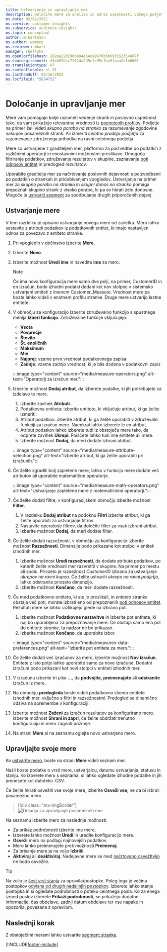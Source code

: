 ```yaml
---
title: Ustvarjanje in upravljanje mer
description: Določite mere za analizo in odraz uspešnosti vašega podjetja.
ms.date: 02/02/2021
ms.service: customer-insights
ms.subservice: audience-insights
ms.topic: conceptual
author: m-hartmann
ms.author: wameng
ms.reviewer: mhart
manager: shellyha
ms.openlocfilehash: 202ea22d290be04e54ce9676b6b693162354607f
ms.sourcegitcommit: d3eb07dcc72624a2d5cfc95c7ea9faaa2c1b6001
ms.translationtype: HT
ms.contentlocale: sl-SI
ms.lasthandoff: 03/16/2021
ms.locfileid: "5654752"
---
```

# <a name="define-and-manage-measures"></a>Določanje in upravljanje mer

Mere vam pomagajo bolje razumeti vedenje strank in poslovno uspešnost tako, da vam prikažejo relevantne vrednosti iz [poenotenih profilov](data-unification.md). Podjetje na primer želi videti *skupno porabo na stranko* za razumevanje zgodovine nakupov posameznih strank. Ali izmeriti *celotno prodajo podjetja* za razumevanje združenega prihodka na ravni celotnega podjetja.  

Mere so ustvarjene z graditeljem mer, platformo za poizvedbe po podatkih z različnimi operatorji in enostavnimi možnostmi preslikave. Omogoča filtriranje podatkov, združevanje rezultatov v skupine, zaznavanje [poti odnosov entitet](relationships.md) in predogled rezultatov.

Uporabite graditelja mer za načrtovanje poslovnih dejavnosti s poizvedbami po podatkih o strankah in pridobivanjem vpogledov. Ustvarjanje na primer mer za *skupno porabo na stranko* in *skupni donos na stranko* pomaga prepoznati skupino strank z visoko porabo, ki pa so hkrati zelo donosne. Mogoče je [ustvariti segment](segments.md) za spodbujanje drugih priporočenih dejanj. 

## <a name="create-a-measure"></a>Ustvarjanje mere

V tem razdelku je opisano ustvarjanje novega mere od začetka. Mero lahko sestavite z atributi podatkov iz podatkovnih entitet, ki imajo nastavljen odnos za povezavo z entiteto stranke. 

1. Pri vpogledih v občinstvo izberite **Mere**.

1. Izberite **Novo**.

1. Izberite možnost **Uredi ime** in navedite **ime** za mero. 
   > [!NOTE]
   > Če ima nova konfiguracija mere samo dve polji, na primer, CustomerID in en izračun, bodo izhodni podatki dodani kot nov stolpec v sistemsko ustvarjeni entiteti z imenom Customer_Measure. Vrednost mere pa boste lahko videli v enotnem profilu stranke. Druge mere ustvarijo lastne entitete.

1. V območju za konfiguracijo izberite združevalno funkcijo s spustnega menija **Izberi funkcijo**. Združevalne funkcije vključujejo: 
   - **Vsota**
   - **Povprečje**
   - **Število**
   - **Št. enoličnih**
   - **Maksimum**
   - **Min**
   - **Najprej**: vzame prvo vrednost podatkovnega zapisa
   - **Zadnje**: vzame zadnjo vrednost, ki je bila dodana v podatkovni zapis

   :::image type="content" source="media/measure-operators.png" alt-text="Operatorji za izračun mer.":::

1. Izberite možnost **Dodaj atribut**, da izberete podatke, ki jih potrebujete za izdelavo te mere.
   
   1. Izberite zavihek **Atributi**. 
   1. Podatkovna entiteta: izberite entiteto, ki vključuje atribut, ki ga želite izmeriti. 
   1. Atribut podatkov: izberite atribut, ki ga želite uporabiti v združevalni funkciji za izračun mere. Naenkrat lahko izberete le en atribut.
   1. Atribut podatkov lahko izberete tudi iz obstoječe mere tako, da odprete zavihek **Ukrepi**. Poiščete lahko tudi ime entitete ali mere. 
   1. Izberite možnost **Dodaj**, da meri dodate izbrani atribut.

   :::image type="content" source="media/measure-attribute-selection.png" alt-text="Izberite atribut, ki ga želite uporabiti pri izračunih.":::

1. Če želite zgraditi bolj zapletene mere, lahko v funkcijo mere dodate več atributov ali uporabite matematične operatorje.

   :::image type="content" source="media/measure-math-operators.png" alt-text="Ustvarjanje zapletene mere z matematičnimi operatorji.":::

1. Če želite dodati filtre, v konfiguracijskem območju izberite možnost **Filter**. 
  
   1. V razdelku **Dodaj atribut** na podoknu **Filtri** izberite atribut, ki ga želite uporabiti za ustvarjanje filtrov.
   1. Nastavite operatorje filtrov, da določite filter za vsak izbrani atribut.
   1. Izberite možnost **Dodaj**, da meri dodate filter.

1. Če želite dodati razsežnosti, v območju za konfiguracijo izberite možnost **Razsežnosti**. Dimenzije bodo prikazane kot stolpci v entiteti izhodnih mer.
   1. Izberite možnost **Uredi razsežnosti**, da dodate atribute podatkov, po katerih želite vrednosti mer razvrstiti v skupine. Na primer po mestu ali spolu. Privzeto je razsežnost *CustomerID* izbrana za ustvarjanje *ukrepov na ravni kupca*. Če želite ustvariti *ukrepe na ravni podjetja*, lahko odstranite privzeto dimenzijo.
   1. Izberite možnost **Končano**, da meri dodate razsežnosti.

1. Če med podatkovno entiteto, ki ste jo preslikali, in *entiteto* stranke obstaja več poti, morate izbrati eno od prepoznanih [poti odnosov entitet](relationships.md). Rezultati mere se lahko razlikujejo glede na izbrano pot. 
   1. Izberite možnost **Podatkovne nastavitve** in izberite pot entitete, ki naj bo uporabljena za prepoznavanje mere. Če obstaja samo ena pot do entitete *stranke*, ta nadzor ne bo prikazan.
   1. Izberite možnost **Končano**, da uporabite izbor. 

   :::image type="content" source="media/measures-data-preferences.png" alt-text="Izberite pot entitete za mero.":::

1. Če želite dodati več izračunov za mero, izberite možnost **Nov izračun**. Entitete z isto potjo lahko uporabite samo za nove izračune. Dodatni izračuni bodo prikazani kot novi stolpci v entiteti izhodnih mer.

1. V izračunu izberite tri pike **...**, da **podvojite**, **preimenujete** ali **odstranite** izračun iz mere.

1. Na območju **predogleda** boste videli podatkovno shemo entitete izhodnih mer, vključno s filtri in razsežnostmi. Predogled se dinamično odziva na spremembe v konfiguraciji.

1. Izberite možnost **Zaženi** za izračun rezultatov za konfigurirano mero. Izberite možnost **Shrani in zapri**, če želite obdržati trenutno konfiguracijo in mero zagnati pozneje.

1. Na strani **Mere** si na seznamu oglejte novo ustvarjeno mero.

## <a name="manage-your-measures"></a>Upravljajte svoje mere

Ko [ustvarite mero](#create-a-measure), boste na strani **Mere** videli seznam mer.

Našli boste podatke o vrsti mere, ustvarjalcu, datumu ustvarjanja, statusu in stanju. Ko izberete mero s seznama, si lahko ogledate izhodne podatke in jih prenesete kot datoteko .CSV.

Če želite hkrati osvežiti vse svoje mere, izberite **Osveži vse**, ne da bi izbrali posamezno mero.

> [!div class="mx-imgBorder"]
> ![Dejanja za upravljanje posameznih mer](media/measure-actions.png "Dejanja za upravljanje posameznih mer")

Na seznamu izberite mero za naslednje možnosti:

- Za prikaz podrobnosti izberite ime mere.
- Izberete lahko možnost **Uredi** in uredite konfiguracijo mere.
- **Osveži** mero na podlagi najnovejših podatkov.
- Mero lahko preimenujete prek možnosti **Preimenuj**.
- Za brisanje mere je na voljo **Izbriši**.
- **Aktiviraj** ali **deaktiviraj**. Nedejavne mere se med [načrtovano osvežitvijo](system.md#schedule-tab) ne bodo osvežile.

> [!TIP]
> Na voljo je [šest vrst stanja](system.md#status-types) za opravila/postopke. Poleg tega je večina postopkov [odvisna od drugih nadaljnjih postopkov](system.md#refresh-policies). Izberete lahko stanje postopka in si ogledate podrobnosti o poteku celotnega posla. Ko za enega izmed poslov izberete **Prikaži podrobnosti**, se prikažejo dodatne informacije: čas obdelave, zadnji datum obdelave ter vse napake in opozorila, povezana z opravilom.

## <a name="next-step"></a>Naslednji korak

Z obstoječimi merami lahko ustvarite [segment stranke](segments.md).


[!INCLUDE[footer-include](../includes/footer-banner.md)]
